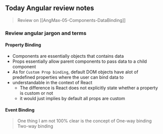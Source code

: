 ## Today Angular review notes

> Review on [[AngMax-05-Components-DataBinding]]

### Review angular jargon and terms
#### Property Binding
- Components are essentially objects that contains data
- Props essentially allow parent components to pass data to a child component
- As for `Custom Prop binding`, default DOM objects have alot of predefined properties where the user can bind data to
- understandable in the context of React
	- The difference is React does not explicitly state whether a property is custom or not
	- it would just implies by default all props are custom
#### Event Binding

> One thing I am not 100% clear is the concept of 
> One-way binding
> Two-way binding